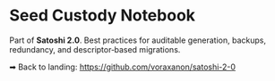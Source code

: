 ﻿# Seed Custody Notebook

Part of **Satoshi 2.0**. Best practices for auditable generation, backups, redundancy, and descriptor‑based migrations.

➡ Back to landing: https://github.com/voraxanon/satoshi-2-0
